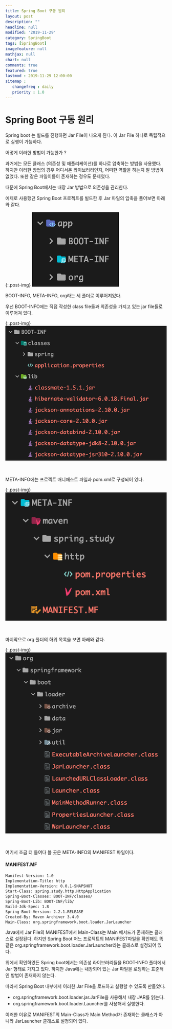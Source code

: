 ```yaml
---
title: Spring Boot 구동 원리
layout: post
description: ""
headline: null
modified: '2019-11-29'
category: SpringBoot
tags: [SpringBoot]
imagefeature: null
mathjax: null
chart: null
comments: true
featured: true
lastmod : 2019-11-29 12:00:00
sitemap :  
   changefreq : daily
   priority : 1.0
---
```


# Spring Boot 구동 원리

Spring boot 는 빌드를 진행하면 Jar File이 나오게 된다. 이 Jar File 하나로 독립적으로 실행이 가능하다.

어떻게 이러한 방법이 가능한가 ?

과거에는 모든 클래스 (의존성 및 애플리케이션)를 하나로 압축하는 방법을 사용했다.
하지만 이러한 방법의 경우 어디서온 라이브러리인지, 어떠한 역할을 하는지 알 방법이 없었다.
또한 같은 파일이름이 존재하는 경우도 문제였다.

때문에 Spring Boot에서는 내장 Jar 방법으로 의존성을 관리한다.

예제로 사용했던 Spring Boot 프로젝트를 빌드한 후 Jar 파일의 압축을 풀어보면 아래와 같다.

{:.post-img}
![APP](/images/post/jar/app.png) 

BOOT-INFO, META-INFO, org라는 세 폴더로 이루어져있다.

우선 BOOT-INFO에는 직접 작성한 class file들과 의존성을 가지고 있는 jar file들로 이루어져 있다.

{:.post-img}
![Boot Info](/images/post/jar/boot-info.png) 

<br />

META-INFO에는 프로젝트 매니패스트 파일과 pom.xml로 구성되어 있다.

{:.post-img}
![Meta Info](/images/post/jar/meta-info.png) 

<br />

마지막으로 org 폴더의 하위 목록을 보면 아래와 같다.

{:.post-img}
![Loader](/images/post/jar/loader.png) 

<br />

여기서 조금 더 들여다 볼 곳은 META-INFO의 MANIFEST 파일이다.

#### MANIFEST.MF

```text
Manifest-Version: 1.0
Implementation-Title: http
Implementation-Version: 0.0.1-SNAPSHOT
Start-Class: spring.study.http.HttpApplication
Spring-Boot-Classes: BOOT-INF/classes/
Spring-Boot-Lib: BOOT-INF/lib/
Build-Jdk-Spec: 1.8
Spring-Boot-Version: 2.2.1.RELEASE
Created-By: Maven Archiver 3.4.0
Main-Class: org.springframework.boot.loader.JarLauncher
```

Java에서 Jar File의 MANIFEST에서 Main-Class는 Main 메서드가 존재하는 클래스로 설정된다.
하지만 Spring Boot 어느 프로젝트의 MANIFEST파일을 확인해도 똑같은 org.springframework.boot.loader.JarLauncher라는 클래스로 설정되어 있다.

위에서 확인하였든 Spring boot에서는 의존성 라이브러리들을 BOOT-INFO 폴더에서 Jar 형태로 가지고 있다. 하지만 Java에는 내장되어 있는 Jar 파일을 로딩하는 표준적인 방법이 존재하지 않는다.

따라서 Spring Boot 내부에서 이러한 Jar File을 로드하고 실행할 수 있도록 만들었다.

- org.springframework.boot.loader.jar.JarFile을 사용해서 내장 JAR를 읽는다.
- org.springframework.boot.loader.Launcher를 사용해서 실행한다.

이러한 이유로 MANIFEST의 Main-Class가 Main Method가 존재하는 클래스가 아니라 JarLauncher 클래스로 설정되어 있다.